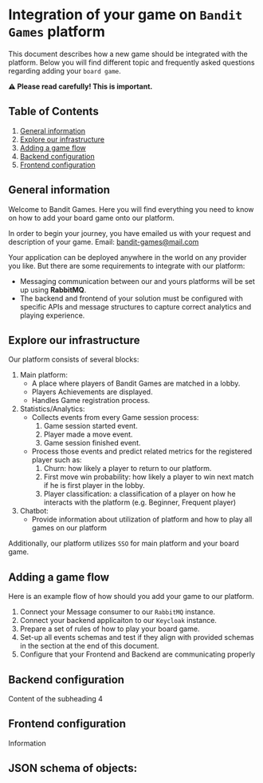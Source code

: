 

# Integration of your game on `Bandit Games` platform

This document describes how a new game should be integrated with the platform.
Below you will find different topic and frequently asked questions regarding adding your `board game`.

**⚠️ Please read carefully! This is important.**


## Table of Contents

1. [General information](#general-information)
2. [Explore our infrastructure](#explore-our-infrastructure)
3. [Adding a game flow](#adding-a-game-flow)
4. [Backend configuration](#backend-configuration)
5. [Frontend configuration](#frontend-configuration)

## General information
Welcome to Bandit Games. Here you will find everything you need to know on how to add your board game onto our platform. 

In order to begin your journey, you have emailed us with your request and description of your game.
Email: [bandit-games@mail.com](bandit-games@mail.com)

Your application can be deployed anywhere in the world on any provider you like.
But there are some requirements to integrate with our platform:

* Messaging communication between our and yours platforms will be set up using **RabbitMQ**.
* The backend and frontend of your solution must be configured with specific APIs and message structures to capture correct analytics and playing experience.


## Explore our infrastructure

Our platform consists of several blocks:
1. Main platform:
   * A place where players of Bandit Games are matched in a lobby.
   * Players Achievements are displayed.
   * Handles Game registration process.
2. Statistics/Analytics:
   * Collects events from every Game session process:
     1. Game session started event.
     2. Player made a move event.
     3. Game session finished event.
   * Process those events and predict related metrics for the registered player such as:
     1. Churn: how likely a player to return to our platform.
     2. First move win probability: how likely a player to win next match if he is first player in the lobby.
     3. Player classification: a classification of a player on how he interacts with the platform (e.g. Beginner, Frequent player)
3. Chatbot:
   * Provide information about utilization of platform and how to play all games on our platform

Additionally, our platform utilizes `SSO` for main platform and your board game.

## Adding a game flow

Here is an example flow of how should you add your game to our platform.

1. Connect your Message consumer to our `RabbitMQ` instance.
2. Connect your backend applicaiton to our `Keycloak` instance.
3. Prepare a set of rules of how to play your board game.
4. Set-up all events schemas and test if they align with provided schemas in the section at the end of this document.
5. Configure that your Frontend and Backend are communicating properly

## Backend configuration
Content of the subheading 4

## Frontend configuration
Information


## JSON schema of objects:
